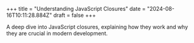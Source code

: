 +++
title = "Understanding JavaScript Closures"
date = "2024-08-16T10:11:28.884Z"
draft = false
+++

  A deep dive into JavaScript closures, explaining how they work and why they are crucial in modern development.
        